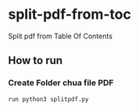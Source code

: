 # split-pdf-from-toc
Split pdf from Table Of Contents
## How to run
### Create Folder chua file PDF
```
run python3 splitpdf.py
```
